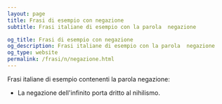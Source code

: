 ```yaml
---
layout: page
title: Frasi di esempio con negazione 
subtitle: Frasi italiane di esempio con la parola  negazione

og_title: Frasi di esempio con negazione 
og_description: Frasi italiane di esempio con la parola  negazione
og_type: website
permalink: /frasi/n/negazione.html
---
```


Frasi italiane di esempio contenenti la parola negazione:


- La negazione dell'infinito porta dritto al nihilismo.
